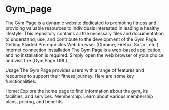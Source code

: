 # Gym_page
The Gym Page is a dynamic website dedicated to promoting fitness and providing valuable resources to individuals interested in leading a healthy lifestyle. This repository contains all the necessary files and documentation to understand, use, and contribute to the development of the Gym Page.
Getting Started
Prerequisites
Web browser (Chrome, Firefox, Safari, etc.)
Internet connection
Installation
The Gym Page is a web-based application, and no installation is required. Simply open the web browser of your choice and visit the [Gym Page URL].

Usage
The Gym Page provides users with a range of features and resources to support their fitness journey. Here are some key functionalities:

Home: Explore the home page to find information about the gym, its facilities, and services.
Membership: Learn about various membership plans, pricing, and benefits.
